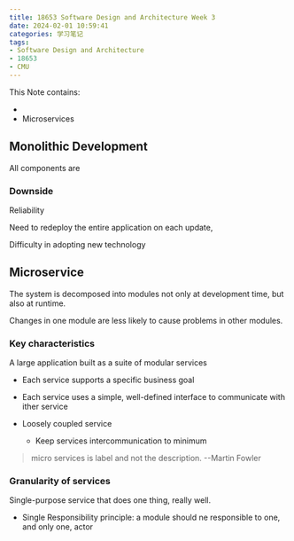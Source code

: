 ```yaml
---
title: 18653 Software Design and Architecture Week 3
date: 2024-02-01 10:59:41
categories: 学习笔记
tags: 
- Software Design and Architecture 
- 18653
- CMU
---
```


This Note contains: 

- 
- Microservices

<!-- more -->
<!-- toc -->

## Monolithic Development

All components are 



### Downside

Reliability

Need to redeploy the entire application on each update,

Difficulty in adopting new technology



## Microservice

The system is decomposed into modules not only at development time, but also at runtime.

Changes in one module are less likely to cause problems in other modules.

### Key characteristics

A large application built as a suite of modular services

- Each service supports a specific business goal

- Each service uses a simple, well-defined interface to communicate with ither service

- Loosely coupled service

  - Keep services intercommunication to minimum

> micro services is label and not the description.   --Martin Fowler

### Granularity of services

Single-purpose service that does one thing, really well. 

- Single Responsibility principle: a module should ne responsible to one, and only one, actor

